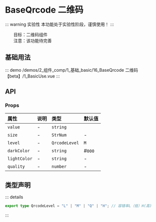 # BaseQrcode 二维码  <Badge class="title-badge" type="warning" text="beta" />

::: warning 实验性
本功能处于实验性阶段，谨慎使用！
:::

&emsp;&emsp;目标：二维码组件  
&emsp;&emsp;注意：该功能待完善
## 基础用法



::: demo 
/demos/2_组件_comp/1_基础_basic/16_BaseQrcode 二维码【beta】/1_BasicUse.vue
:::


## API 

### Props

|属性|说明|类型|默认值|
|:---|:---|:---|:---|
|`value`|-|`string`||
|`size`|-|`StrNum`|-|
|`level`|-|`QrcodeLevel`|`M`|
|`darkColor`|-|`string`|#`000`|
|`lightColor`|-|`string`|-|
|`quality`|-|`number`|-|


## 类型声明

::: details


``` ts
export type QrcodeLevel = "L" | "M" | "Q" | "H"; // 容错率L（低）H(高)
```

:::  
